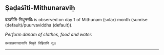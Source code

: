 ## Ṣaḍaśīti-Mithunaraviḥ
षडशीति-मिथुनरविः is observed on day 1 of Mithunam (solar) month (sunrise (default)/puurvaviddha (default)).

_Perform danam of clothes, food and water._

```
वस्त्रान्नपानदानानि मिथुने विहितानि तु॥
```

---

